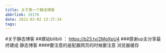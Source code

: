 ```yaml
---
title: 关于第一个静态博客
abbrlink: 19176
date: 2022-03-02 13:37:34
tags:
---
```

#关于静态博客
##建站bilibili ： https://b23.tv/2MgXpU4
###感谢up主分享最终建成 静态博客
####要注意的是配置网页的时候要注意 浏览器缓存

